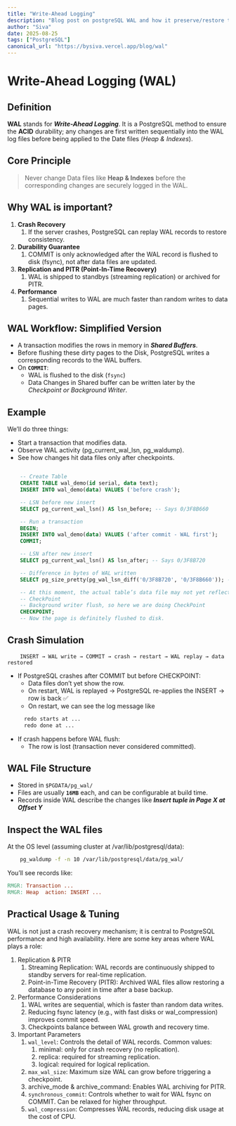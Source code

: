 ```yaml
---
title: "Write-Ahead Logging"
description: "Blog post on postgreSQL WAL and how it preserve/restore the data on crash. "
author: "Siva"
date: 2025-08-25
tags: ["PostgreSQL"]
canonical_url: "https://bysiva.vercel.app/blog/wal"
---
```


# Write-Ahead Logging (WAL)
## Definition
**WAL** stands for **_Write-Ahead Logging_**. It is a PostgreSQL method to ensure the **ACID** durability; any changes are first written sequentially into the WAL log files before being applied to the Date files (_Heap & Indexes_).

## Core Principle
> Never change Data files like **Heap & Indexes** before the corresponding changes are securely logged in the WAL.

## Why WAL is important?
1. **Crash Recovery**
   1. If the server crashes, PostgreSQL can replay WAL records to restore consistency.
2. **Durability Guarantee**
   1. COMMIT is only acknowledged after the WAL record is flushed to disk (fsync), not after data files are updated.
3. **Replication and PITR (Point-In-Time Recovery)**
   1. WAL is shipped to standbys (streaming replication) or archived for PITR.
4. **Performance**
   1. Sequential writes to WAL are much faster than random writes to data pages.

## WAL Workflow: Simplified Version
- A transaction modifies the rows in memory in **_Shared Buffers_**.
- Before flushing these dirty pages to the Disk, PostgreSQL writes a corresponding records to the WAL buffers.
- On **`COMMIT`**:
  - WAL is flushed to the disk (`fsync`)
  - Data Changes in Shared buffer can be written later by the _Checkpoint or Background Writer_.
  
## Example
We’ll do three things:
- Start a transaction that modifies data.
- Observe WAL activity (pg_current_wal_lsn, pg_waldump).
- See how changes hit data files only after checkpoints.
```sql

    -- Create Table
    CREATE TABLE wal_demo(id serial, data text);
    INSERT INTO wal_demo(data) VALUES ('before crash');

    -- LSN before new insert
    SELECT pg_current_wal_lsn() AS lsn_before; -- Says 0/3F8B660

    -- Run a transaction
    BEGIN;
    INSERT INTO wal_demo(data) VALUES ('after commit - WAL first');
    COMMIT;

    -- LSN after new insert
    SELECT pg_current_wal_lsn() AS lsn_after; -- Says 0/3F8B720

    -- Difference in bytes of WAL written
    SELECT pg_size_pretty(pg_wal_lsn_diff('0/3F8B720', '0/3F8B660')); -- Says, 192 bytes

    -- At this moment, the actual table’s data file may not yet reflect the row, because PostgreSQL waits until:
    -- CheckPoint
    -- Background writer flush, so here we are doing CheckPoint
    CHECKPOINT;
    -- Now the page is definitely flushed to disk.
```
## Crash Simulation
```text
    INSERT → WAL write → COMMIT → crash → restart → WAL replay → data restored
```
- If PostgreSQL crashes after COMMIT but before CHECKPOINT:
  - Data files don’t yet show the row.
  - On restart, WAL is replayed → PostgreSQL re-applies the INSERT → row is back ✅
  - On restart, we can see the log message like
  ```makefile
    redo starts at ...
    redo done at ...
  ```
- If crash happens before WAL flush:
  - The row is lost (transaction never considered committed).

## WAL File Structure
- Stored in `$PGDATA/pg_wal/`
- Files are usually **`16MB`** each, and can be configurable at build time.
- Records inside WAL describe the changes like **_Insert tuple in Page X at Offset Y_**

## Inspect the WAL files
At the OS level (assuming cluster at /var/lib/postgresql/data):
```bash
    pg_waldump -f -n 10 /var/lib/postgresql/data/pg_wal/
```
You’ll see records like:
```makefile
RMGR: Transaction ...
RMGR: Heap  action: INSERT ...
```

## Practical Usage & Tuning
WAL is not just a crash recovery mechanism; it is central to PostgreSQL performance and high availability. Here are some key areas where WAL plays a role:
1. Replication & PITR
   1. Streaming Replication: WAL records are continuously shipped to standby servers for real-time replication.
   2. Point-in-Time Recovery (PITR): Archived WAL files allow restoring a database to any point in time after a base backup.
2. Performance Considerations
   1. WAL writes are sequential, which is faster than random data writes.
   2. Reducing fsync latency (e.g., with fast disks or wal_compression) improves commit speed.
   3. Checkpoints balance between WAL growth and recovery time.
3. Important Parameters
   1. `wal_level`: Controls the detail of WAL records. Common values:
      1. minimal: only for crash recovery (no replication).
      2. replica: required for streaming replication.
      3. logical: required for logical replication.
   2. `max_wal_size`: Maximum size WAL can grow before triggering a checkpoint.
   3. archive_mode & archive_command: Enables WAL archiving for PITR.
   4. `synchronous_commit`: Controls whether to wait for WAL fsync on COMMIT. Can be relaxed for higher throughput.
   5. `wal_compression`: Compresses WAL records, reducing disk usage at the cost of CPU.